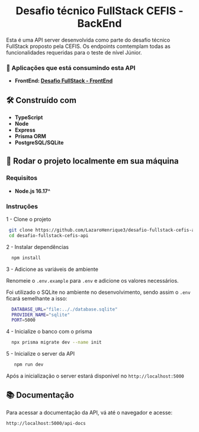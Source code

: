 <p align="center">
  <h1 align="center">Desafio técnico FullStack CEFIS - BackEnd</h1>
</p>

Esta é uma API server desenvolvida como parte do desafio técnico FullStack proposto pela CEFIS. Os endpoints comtemplam todas as funcionalidades requeridas para o teste de nível Júnior.

### 👀 Aplicações que está consumindo esta API 
* **FrontEnd: <a href="https://github.com/LazaroHenrique3/desafio-fullstack-cefis-frontend">Desafio FullStack - FrontEnd</a>**

## 🛠️ Construído com

* **TypeScript**
* **Node**
* **Express**
* **Prisma ORM**
* **PostgreSQL/SQLite**

##  🚀 Rodar o projeto localmente em sua máquina

### Requisitos

* **Node.js 16.17^**

### Instruções

1 - Clone o projeto 
  ```sh
   git clone https://github.com/LazaroHenrique3/desafio-fullstack-cefis-api.git
   cd desafio-fullstack-cefis-api
   ```

2 - Instalar dependências
 ```sh
   npm install
   ```

3 - Adicione as variáveis de ambiente

Renomeie o `.env.example` para `.env` e adicione os valores necessários.

Foi utilizado o SQLite no ambiente no desenvolvimento, sendo assim o `.env` ficará semelhante a isso:
 ```sh
   DATABASE_URL="file:.././database.sqlite"
   PROVIDER_NAME="sqlite"
   PORT=5000
   ```

4 - Inicialize o banco com o prisma 
 ```sh
   npx prisma migrate dev --name init 
   ```

5 - Inicialize o server da API
```sh
   npm run dev
   ```

Após a inicialização o server estará disponivel no `http://localhost:5000`

## 📚 Documentação
Para acessar a documentação da API, vá até o navegador e acesse:

`http://localhost:5000/api-docs`

